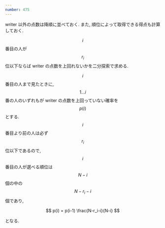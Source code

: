 ```yaml
---
number: 475
---
```

writer 以外の点数は降順に並べておく. また, 順位によって取得できる得点も計算しておく.

$$ i $$ 番目の人が $$ r_i $$ 位以下ならば writer の点数を上回れないかを二分探索で求める.

$$ i $$ 番目の人まで見たときに, $$ 1 \dots i $$ 番の人のいずれもが writer の点数を上回っていない確率を $$ p(i) $$ とする. $$ i $$ 番目より前の人は必ず $$ r_i $$ 位以下であるので, $$ i $$ 番目の人が選べる順位は $$ N-i $$ 個の中の $$ N-r_i-i $$ 個であり,

$$
p(i) = p(i-1) \frac{N-r_i-i}{N-i}
$$

となる.
